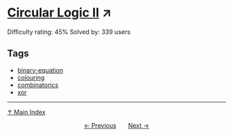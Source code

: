 # [Circular Logic II](https://projecteuler.net/problem=703) ↗️

Difficulty rating: 45%
Solved by: 339 users
## Tags

- [binary-equation](../tags/binary-equation.md)
- [colouring](../tags/colouring.md)
- [combinatorics](../tags/combinatorics.md)
- [xor](../tags/xor.md)



---

[↑ Main Index](../README.md)


<div align=center><a href='702.md'>← Previous</a> &nbsp;&nbsp; &nbsp;&nbsp;  <a href='704.md'>Next →</a></div>
